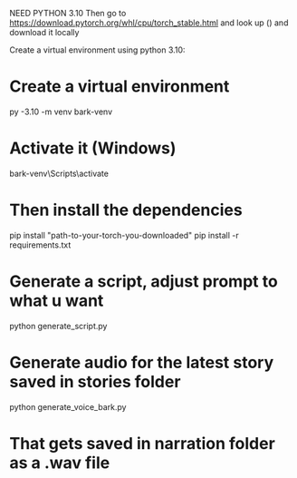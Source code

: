 NEED PYTHON 3.10
Then go to https://download.pytorch.org/whl/cpu/torch_stable.html and look up () and download it locally

Create a virtual environment using python 3.10:


# Create a virtual environment
py -3.10 -m venv bark-venv

# Activate it (Windows)
bark-venv\Scripts\activate

# Then install the dependencies
pip install "path-to-your-torch-you-downloaded"
pip install -r requirements.txt

# Generate a script, adjust prompt to what u want
python generate_script.py

# Generate audio for the latest story saved in stories folder
python generate_voice_bark.py

# That gets saved in narration folder as a .wav file
